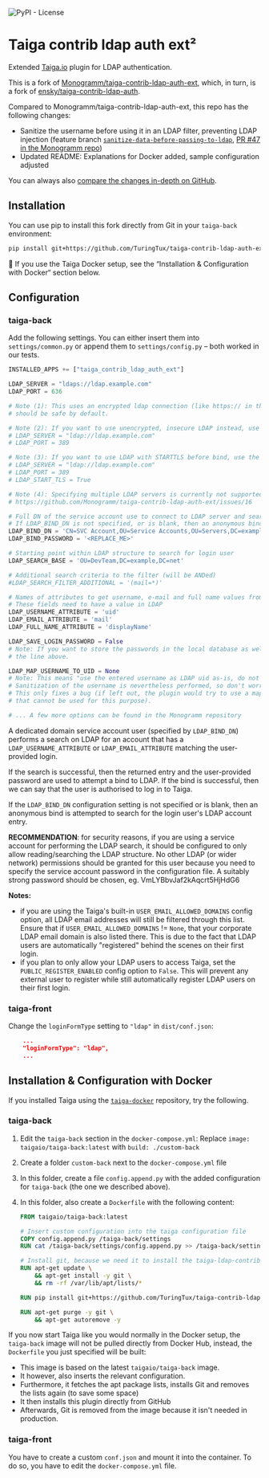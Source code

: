 ![PyPI - License](https://img.shields.io/pypi/l/taiga-contrib-ldap-auth-ext.svg?style=flat-square)

# Taiga contrib ldap auth ext²

Extended [Taiga.io](https://taiga.io/) plugin for LDAP authentication.

This is a fork of [Monogramm/taiga-contrib-ldap-auth-ext](https://github.com/Monogramm/taiga-contrib-ldap-auth-ext), which, in turn, is a fork of [ensky/taiga-contrib-ldap-auth](https://github.com/ensky/taiga-contrib-ldap-auth).

Compared to Monogramm/taiga-contrib-ldap-auth-ext, this repo has the following changes:

* Sanitize the username before using it in an LDAP filter, preventing LDAP injection (feature branch [`sanitize-data-before-passing-to-ldap`](https://github.com/TuringTux/taiga-contrib-ldap-auth-ext/tree/sanitize-data-before-passing-to-ldap), [PR #47 in the Monogramm repo](https://github.com/Monogramm/taiga-contrib-ldap-auth-ext/pull/47))
* Updated README: Explanations for Docker added, sample configuration adjusted

You can always also [compare the changes in-depth on GitHub](https://github.com/Monogramm/taiga-contrib-ldap-auth-ext/compare/master...TuringTux:taiga-contrib-ldap-auth-ext:master).

## Installation

You can use pip to install this fork directly from Git in your `taiga-back` environment:

```bash
pip install git+https://github.com/TuringTux/taiga-contrib-ldap-auth-ext.git
```

🐋 If you use the Taiga Docker setup, see the “Installation & Configuration with Docker“ section below.

## Configuration

### taiga-back

Add the following settings. You can either insert them into `settings/common.py` or append them to `settings/config.py` – both worked in our tests.

```python
INSTALLED_APPS += ["taiga_contrib_ldap_auth_ext"]

LDAP_SERVER = "ldaps://ldap.example.com"
LDAP_PORT = 636

# Note (1): This uses an encrypted ldap connection (like https:// in the browser) and
# should be safe by default.

# Note (2): If you want to use unencrypted, insecure LDAP instead, use the following:
# LDAP_SERVER = "ldap://ldap.example.com"
# LDAP_PORT = 389

# Note (3): If you want to use LDAP with STARTTLS before bind, use the following:
# LDAP_SERVER = "ldap://ldap.example.com"
# LDAP_PORT = 389
# LDAP_START_TLS = True

# Note (4): Specifying multiple LDAP servers is currently not supported, see
# https://github.com/Monogramm/taiga-contrib-ldap-auth-ext/issues/16

# Full DN of the service account use to connect to LDAP server and search for login user's account entry
# If LDAP_BIND_DN is not specified, or is blank, then an anonymous bind is attempated
LDAP_BIND_DN = 'CN=SVC Account,OU=Service Accounts,OU=Servers,DC=example,DC=com'
LDAP_BIND_PASSWORD = '<REPLACE_ME>'

# Starting point within LDAP structure to search for login user
LDAP_SEARCH_BASE = 'OU=DevTeam,DC=example,DC=net'

# Additional search criteria to the filter (will be ANDed)
#LDAP_SEARCH_FILTER_ADDITIONAL = '(mail=*)'

# Names of attributes to get username, e-mail and full name values from
# These fields need to have a value in LDAP 
LDAP_USERNAME_ATTRIBUTE = 'uid'
LDAP_EMAIL_ATTRIBUTE = 'mail'
LDAP_FULL_NAME_ATTRIBUTE = 'displayName'

LDAP_SAVE_LOGIN_PASSWORD = False
# Note: If you want to store the passwords in the local database as well, remove
# the line above.

LDAP_MAP_USERNAME_TO_UID = None
# Note: This means "use the entered username as LDAP uid as-is, do not use any mapping"
# Sanitization of the username is nevertheless performed, so don't worry.
# This only fixes a bug (if left out, the plugin would try to use a mapping function
# that cannot be used for this purpose).

# ... A few more options can be found in the Monogramm repository
```

A dedicated domain service account user (specified by `LDAP_BIND_DN`)
performs a search on LDAP for an account that has a
`LDAP_USERNAME_ATTRIBUTE` or `LDAP_EMAIL_ATTRIBUTE` matching the
user-provided login.

If the search is successful, then the returned entry and the
user-provided password are used to attempt a bind to LDAP. If the bind is
successful, then we can say that the user is authorised to log in to
Taiga.

If the `LDAP_BIND_DN` configuration setting is not specified or is
blank, then an anonymous bind is attempted to search for the login
user's LDAP account entry.

**RECOMMENDATION**: for security reasons, if you are using a service
account for performing the LDAP search, it should be configured to only
allow reading/searching the LDAP structure. No other LDAP (or wider
network) permissions should be granted for this user because you need
to specify the service account password in the configuration file. A
suitably strong password should be chosen, eg. VmLYBbvJaf2kAqcrt5HjHdG6


**Notes:**
* if you are using the Taiga's built-in `USER_EMAIL_ALLOWED_DOMAINS` config option, all LDAP email addresses will still be filtered through this list. Ensure that if `USER_EMAIL_ALLOWED_DOMAINS` != `None`, that your corporate LDAP email domain is also listed there. This is due to the fact that LDAP users are automatically "registered" behind the scenes on their first login.
* if you plan to only allow your LDAP users to access Taiga, set the `PUBLIC_REGISTER_ENABLED` config option to `False`. This will prevent any external user to register while still automatically register LDAP users on their first login.

### taiga-front

Change the `loginFormType` setting to `"ldap"` in `dist/conf.json`:

```json
    ...
    "loginFormType": "ldap",
    ...
```

## Installation & Configuration with Docker

If you installed Taiga using the [`taiga-docker`](https://github.com/kaleidos-ventures/taiga-docker) repository, try the following.

### taiga-back

1. Edit the `taiga-back` section in the `docker-compose.yml`: Replace `image: taigaio/taiga-back:latest` with `build: ./custom-back`
2. Create a folder `custom-back` next to the `docker-compose.yml` file
3. In this folder, create a file `config.append.py` with the added configuration for `taiga-back` (the one we described above).
4. In this folder, also create a `Dockerfile` with the following content:

    ```Dockerfile
    FROM taigaio/taiga-back:latest

    # Insert custom configuration into the taiga configuration file
    COPY config.append.py /taiga-back/settings
    RUN cat /taiga-back/settings/config.append.py >> /taiga-back/settings/config.py && rm /taiga-back/settings/config.append.py
 
    # Install git, because we need it to install the taiga-ldap-contrib-auth-ext package
    RUN apt-get update \
        && apt-get install -y git \
        && rm -rf /var/lib/apt/lists/*

    RUN pip install git+https://github.com/TuringTux/taiga-contrib-ldap-auth-ext-2.git

    RUN apt-get purge -y git \
        && apt-get autoremove -y
    ```

If you now start Taiga like you would normally in the Docker setup, the `taiga-back` image will not be pulled directly from Docker Hub, instead, the `Dockerfile` you just specified will be built:

- This image is based on the latest `taigaio/taiga-back` image.
- It however, also inserts the relevant configuration.
- Furthermore, it fetches the apt package lists, installs Git and removes the lists again (to save some space)
- It then installs this plugin directly from GitHub
- Afterwards, Git is removed from the image because it isn't needed in production.

### taiga-front

You have to create a custom `conf.json` and mount it into the container. To do so, you have to edit the `docker-compose.yml` file.
